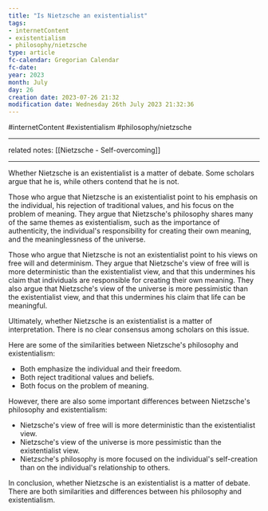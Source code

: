 ```yaml
---
title: "Is Nietzsche an existentialist"
tags:
- internetContent
- existentialism
- philosophy/nietzsche
type: article
fc-calendar: Gregorian Calendar
fc-date: 
year: 2023
month: July
day: 26
creation date: 2023-07-26 21:32
modification date: Wednesday 26th July 2023 21:32:36
---
```


#internetContent  #existentialism #philosophy/nietzsche  
___
related notes: [[Nietzsche - Self-overcoming]]

___
Whether Nietzsche is an existentialist is a matter of debate. Some scholars argue that he is, while others contend that he is not.

Those who argue that Nietzsche is an existentialist point to his emphasis on the individual, his rejection of traditional values, and his focus on the problem of meaning. They argue that Nietzsche's philosophy shares many of the same themes as existentialism, such as the importance of authenticity, the individual's responsibility for creating their own meaning, and the meaninglessness of the universe.

Those who argue that Nietzsche is not an existentialist point to his views on free will and determinism. They argue that Nietzsche's view of free will is more deterministic than the existentialist view, and that this undermines his claim that individuals are responsible for creating their own meaning. They also argue that Nietzsche's view of the universe is more pessimistic than the existentialist view, and that this undermines his claim that life can be meaningful.

Ultimately, whether Nietzsche is an existentialist is a matter of interpretation. There is no clear consensus among scholars on this issue.

Here are some of the similarities between Nietzsche's philosophy and existentialism:

- Both emphasize the individual and their freedom.
- Both reject traditional values and beliefs.
- Both focus on the problem of meaning.

However, there are also some important differences between Nietzsche's philosophy and existentialism:

- Nietzsche's view of free will is more deterministic than the existentialist view.
- Nietzsche's view of the universe is more pessimistic than the existentialist view.
- Nietzsche's philosophy is more focused on the individual's self-creation than on the individual's relationship to others.

In conclusion, whether Nietzsche is an existentialist is a matter of debate. There are both similarities and differences between his philosophy and existentialism.
